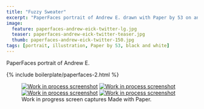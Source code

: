 ```yaml
---
title: "Fuzzy Sweater"
excerpt: "PaperFaces portrait of Andrew E. drawn with Paper by 53 on an iPad."
image: 
  feature: paperfaces-andrew-eick-twitter-lg.jpg
  teaser: paperfaces-andrew-eick-twitter-teaser.jpg
  thumb: paperfaces-andrew-eick-twitter-150.jpg
tags: [portrait, illustration, Paper by 53, black and white]
---
```


PaperFaces portrait of Andrew E.

{% include boilerplate/paperfaces-2.html %}

<figure class="third">
  <a href="{{ site.url }}/images/paperfaces-andrew-eick-process-1-lg.jpg"><img src="{{ site.url }}/images/paperfaces-andrew-eick-process-1-600.jpg" alt="Work in process screenshot"></a>
  <a href="{{ site.url }}/images/paperfaces-andrew-eick-process-2-lg.jpg"><img src="{{ site.url }}/images/paperfaces-andrew-eick-process-2-600.jpg" alt="Work in process screenshot"></a>
  <a href="{{ site.url }}/images/paperfaces-andrew-eick-process-3-lg.jpg"><img src="{{ site.url }}/images/paperfaces-andrew-eick-process-3-600.jpg" alt="Work in process screenshot"></a>
  <a href="{{ site.url }}/images/paperfaces-andrew-eick-process-4-lg.jpg"><img src="{{ site.url }}/images/paperfaces-andrew-eick-process-4-600.jpg" alt="Work in process screenshot"></a>
  <figcaption>Work in progress screen captures Made with Paper.</figcaption>
</figure>